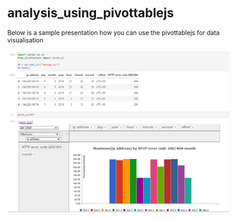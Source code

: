 # analysis_using_pivottablejs
 Below is a sample presentation how you can use the pivottablejs for data visualisation
 
![alt text](/images/6.png)
